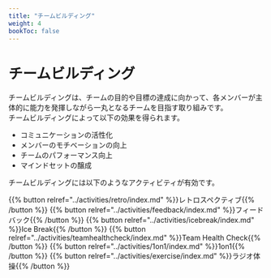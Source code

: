 ```yaml
---
title: "チームビルディング"
weight: 4
bookToc: false
---
```


# チームビルディング

チームビルディングは、チームの目的や目標の達成に向かって、各メンバーが主体的に能力を発揮しながら一丸となるチームを目指す取り組みです。  
チームビルディングによって以下の効果を得られます。
- コミュニケーションの活性化
- メンバーのモチベーションの向上
- チームのパフォーマンス向上
- マインドセットの醸成

チームビルディングには以下のようなアクティビティが有効です。

{{% button relref="../activities/retro/index.md" %}}レトロスペクティブ{{% /button %}}
{{% button relref="../activities/feedback/index.md" %}}フィードバック{{% /button %}}
{{% button relref="../activities/icebreak/index.md" %}}Ice Break{{% /button %}}
{{% button relref="../activities/teamhealthcheck/index.md" %}}Team Health Check{{% /button %}}
{{% button relref="../activities/1on1/index.md" %}}1on1{{% /button %}}
{{% button relref="../activities/exercise/index.md" %}}ラジオ体操{{% /button %}}
